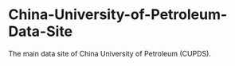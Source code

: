 # China-University-of-Petroleum-Data-Site
The main data site of China University of Petroleum (CUPDS).
